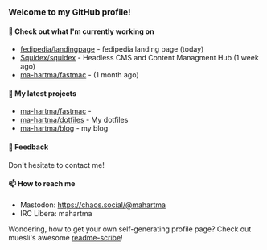 ### Welcome to my GitHub profile!

#### 🔭 Check out what I'm currently working on

- [fedipedia/landingpage](https://github.com/fedipedia/landingpage) - fedipedia landing page (today)
- [Squidex/squidex](https://github.com/Squidex/squidex) - Headless CMS and Content Managment Hub (1 week ago)
- [ma-hartma/fastmac](https://github.com/ma-hartma/fastmac) -  (1 month ago)

#### 🌱 My latest projects

- [ma-hartma/fastmac](https://github.com/ma-hartma/fastmac) - 
- [ma-hartma/dotfiles](https://github.com/ma-hartma/dotfiles) - My dotfiles
- [ma-hartma/blog](https://github.com/ma-hartma/blog) - my blog

#### 💬 Feedback

Don't hesitate to contact me!

#### 📫 How to reach me

- Mastodon: https://chaos.social/@mahartma
- IRC Libera: mahartma

Wondering, how to get your own self-generating profile page? 
Check out muesli's awesome [readme-scribe](https://github.com/muesli/readme-scribe)!

